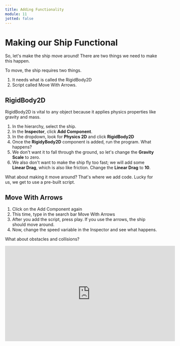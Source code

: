 ```yaml
---
title: Adding Functionality
module: 11
jotted: false
---
```


# Making our Ship Functional

So, let's make the ship move around!  There are two things we need to make this happen.

To move, the ship requires two things.  

1. It needs what is called the RigidBody2D
2. Script called Move With Arrows.

## RigidBody2D

RigidBody2D is vital to any object because it applies physics properties like gravity and mass.

1. In the hierarchy, select the ship.
2. In the **Inspector**, click **Add Component**.
3. In the dropdown, look for **Physics 2D** and click **RigidBody2D**
4. Once the **RigidyBody2D** component is added, run the program.  What happens?
5. We don't want it to fall through the ground, so let's change the **Gravity Scale** to zero.
6. We also don't want to make the ship fly too fast; we will add some **Linear Drag**, which is also like friction.  Change the **Linear Drag** to **10**. 

What about making it move around?  That's where we add code. Lucky for us, we get to use a pre-built script.

## Move With Arrows

1. Click on the Add Component again
2. This time, type in the search bar Move With Arrows
3. After you add the script, press play.  If you use the arrows, the ship should move around.
4. Now, change the speed variable in the Inspector and see what happens.

What about obstacles and collisions?

<iframe width="560" height="315" src="https://umontana.zoom.us/rec/play/vpcpder8pz83GdOd5gSDVqUrW424L_-s2iFIq_YPn0azUHADNlWlZ7USYeMtsU7QlGaLW7d12O7WUJW8?continueMode=true" frameborder="0" allow="accelerometer; autoplay; encrypted-media; gyroscope; picture-in-picture" allowfullscreen></iframe>
